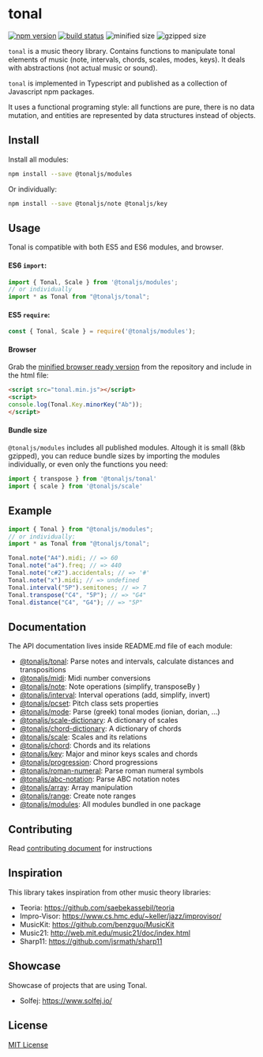 # tonal


[![npm version](https://img.shields.io/npm/v/@tonaljs/modules.svg?style=flat-square)](https://www.npmjs.com/package/@tonaljs/modules)
[![build status](https://img.shields.io/travis/tonaljs/tonal?style=flat-square)](http://travis-ci.org/tonaljs/tonal/)
![minified size](https://img.shields.io/badge/minified-23.6kb-blue?style=flat-square)
![gzipped size](https://img.shields.io/badge/gzipped-8.08kb-blue?style=flat-square)


`tonal` is a music theory library. Contains functions to manipulate tonal elements of music (note, intervals, chords, scales, modes, keys). It deals with abstractions (not actual music or sound).

`tonal` is implemented in Typescript and published as a collection of Javascript npm packages.

It uses a functional programing style: all functions are pure, there is no data mutation, and entities are represented by data structures instead of objects.

## Install

Install all modules:

```bash
npm install --save @tonaljs/modules
```

Or individually:

```bash
npm install --save @tonaljs/note @tonaljs/key
```


## Usage

Tonal is compatible with both ES5 and ES6 modules, and browser.

#### ES6 `import`:

```js
import { Tonal, Scale } from '@tonaljs/modules';
// or individually
import * as Tonal from "@tonaljs/tonal";
```

#### ES5 `require`:

```js
const { Tonal, Scale } = require('@tonaljs/modules');
```

#### Browser

Grab the [minified browser ready version](https://raw.githubusercontent.com/tonaljs/tonal/master/packages/modules/browser/tonal.min.js) from the repository and include in the html file:

```html
<script src="tonal.min.js"></script>
<script>
console.log(Tonal.Key.minorKey("Ab"));
</script>
```

#### Bundle size

`@tonaljs/modules` includes all published modules. Altough it is small (8kb gzipped), you can reduce bundle sizes by importing the modules individually, or even only the functions you need:

```js
import { transpose } from '@tonaljs/tonal'
import { scale } from '@tonaljs/scale'
```


## Example

```js
import { Tonal } from "@tonaljs/modules";
// or individually:
import * as Tonal from "@tonaljs/tonal";

Tonal.note("A4").midi; // => 60
Tonal.note("a4").freq; // => 440
Tonal.note("c#2").accidentals; // => '#'
Tonal.note("x").midi; // => undefined
Tonal.interval("5P").semitones; // => 7
Tonal.transpose("C4", "5P"); // => "G4"
Tonal.distance("C4", "G4"); // => "5P"
```





## Documentation

The API documentation lives inside README.md file of each module:


- [@tonaljs/tonal](/packages/tonal): Parse notes and intervals, calculate distances and transpositions
- [@tonaljs/midi](/packages/midi): Midi number conversions
- [@tonaljs/note](/packages/note): Note operations (simplify, transposeBy )
- [@tonaljs/interval](/packages/interval): Interval operations (add, simplify, invert)
- [@tonaljs/pcset](/packages/pcset): Pitch class sets properties
- [@tonaljs/mode](/packages/mode): Parse (greek) tonal modes (ionian, dorian, ...)
- [@tonaljs/scale-dictionary](/packages/scale-dictionary): A dictionary of scales
- [@tonaljs/chord-dictionary](/packages/chord-dictionary): A dictionary of chords
- [@tonaljs/scale](/packages/scale): Scales and its relations
- [@tonaljs/chord](/packages/chord): Chords and its relations
- [@tonaljs/key](/packages/key): Major and minor keys scales and chords
- [@tonaljs/progression](/packages/progression): Chord progressions
- [@tonaljs/roman-numeral](/packages/roman-numeral): Parse roman numeral symbols
- [@tonaljs/abc-notation](/packages/abc-notation): Parse ABC notation notes
- [@tonaljs/array](/packages/array): Array manipulation
- [@tonaljs/range](/packages/range): Create note ranges
- [@tonaljs/modules](/packages/modules): All modules bundled in one package

## Contributing

Read [contributing document](/docs/CONTRIBUTING.md) for instructions

## Inspiration

This library takes inspiration from other music theory libraries:

- Teoria: https://github.com/saebekassebil/teoria
- Impro-Visor: https://www.cs.hmc.edu/~keller/jazz/improvisor/
- MusicKit: https://github.com/benzguo/MusicKit
- Music21: http://web.mit.edu/music21/doc/index.html
- Sharp11: https://github.com/jsrmath/sharp11

## Showcase

Showcase of projects that are using Tonal.

- Solfej: https://www.solfej.io/

## License

[MIT License](docs/LICENSE)

